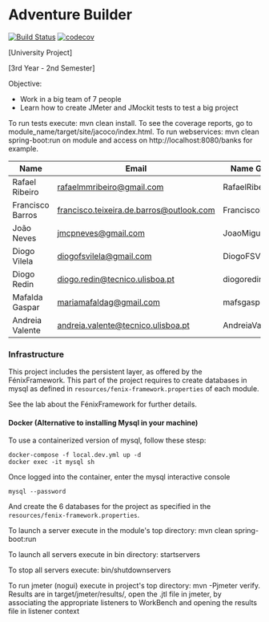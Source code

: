 # Adventure Builder 

[![Build Status](https://travis-ci.com/tecnico-softeng/es18tg_17-project.svg?token=tzyzgKHYbK1mnRs5VZbp&branch=develop)](https://travis-ci.com/tecnico-softeng/es18tg_17-project) [![codecov](https://codecov.io/gh/tecnico-softeng/es18tg_17-project/branch/develop/graph/badge.svg?token=iC1C1G5pBo)](https://codecov.io/gh/tecnico-softeng/es18tg_17-project)

[University Project]

[3rd Year - 2nd Semester]

Objective: 
  - Work in a big team of 7 people
  - Learn how to create JMeter and JMockit tests to test a big project
 

To run tests execute: mvn clean install.
To see the coverage reports, go to module_name/target/site/jacoco/index.html.
To run webservices: mvn clean spring-boot:run on module and access on http://localhost:8080/banks for example.

|          Name           |                 Email                    |   Name GitHUb   |
| ----------------------- | -----------------------------------------| ----------------|
| Rafael Ribeiro          | rafaelmmribeiro@gmail.com                | RafaelRibeiro97 |
| Francisco Barros        | francisco.teixeira.de.barros@outlook.com | FranciscoKloganB|
| João Neves              | jmcpneves@gmail.com                      | JoaoMiguelNeves |
| Diogo Vilela            | diogofsvilela@gmail.com                  | DiogoFSVilela   |
| Diogo Redin             | diogo.redin@tecnico.ulisboa.pt           | diogoredin      |
| Mafalda Gaspar          | mariamafaldag@gmail.com                  | mafsgasp        |
| Andreia Valente         | andreia.valente@tecnico.ulisboa.pt       | AndreiaValente  |


### Infrastructure

This project includes the persistent layer, as offered by the FénixFramework.
This part of the project requires to create databases in mysql as defined in `resources/fenix-framework.properties` of each module.

See the lab about the FénixFramework for further details.

#### Docker (Alternative to installing Mysql in your machine)

To use a containerized version of mysql, follow these stesp:

```
docker-compose -f local.dev.yml up -d
docker exec -it mysql sh
```

Once logged into the container, enter the mysql interactive console

```
mysql --password
```

And create the 6 databases for the project as specified in
the `resources/fenix-framework.properties`.

To launch a server execute in the module's top directory: mvn clean spring-boot:run

To launch all servers execute in bin directory: startservers

To stop all servers execute: bin/shutdownservers

To run jmeter (nogui) execute in project's top directory: mvn -Pjmeter verify. Results are in target/jmeter/results/, open the .jtl file in jmeter, by associating the appropriate listeners to WorkBench and opening the results file in listener context

